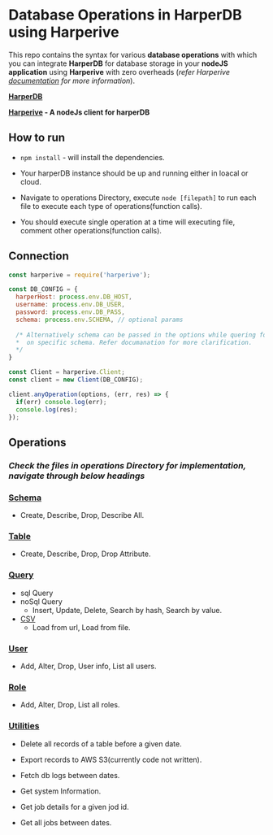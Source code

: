 # Database Operations in HarperDB using Harperive

This repo contains the syntax for various **database operations** with which you can integrate **HarperDB** for database storage in your **nodeJS application** using **Harperive** with zero overheads (_refer Harperive [documentation](https://github.com/chandan-24/Harperive#readme) for more information_).

**[HarperDB](https://harperdb.io/)**

**[Harperive](https://github.com/chandan-24/Harperive#readme) - A nodeJs client for harperDB**

## How to run

* `npm install` - will install the dependencies.

* Your harperDB instance should be up and running either in loacal or cloud.

* Navigate to operations Directory, execute `node [filepath]` to run each file to execute each type of operations(function calls).

* You should execute single operation at a time will executing file, comment other operations(function calls).

## Connection

```javascript
const harperive = require('harperive');

const DB_CONFIG = {
  harperHost: process.env.DB_HOST,
  username: process.env.DB_USER,
  password: process.env.DB_PASS,
  schema: process.env.SCHEMA, // optional params
  
  /* Alternatively schema can be passed in the options while quering for any operations
  *  on specific schema. Refer documanation for more clarification.
  */
}

const Client = harperive.Client;
const client = new Client(DB_CONFIG);

client.anyOperation(options, (err, res) => {
  if(err) console.log(err);
  console.log(res);
});
```

## Operations

### _Check the files in operations Directory for implementation, navigate through below headings_

### [Schema](operations/schema.js)

* Create, Describe, Drop, Describe All.

### [Table](operations/table.js)

* Create, Describe, Drop, Drop Attribute.

### [Query](operations/query.js)

* sql Query
* noSql Query
  * Insert, Update, Delete, Search by hash, Search by value.
* [CSV](operations/csvDataLoad.js)
  * Load from url, Load from file.

### [User](operations/user.js)

* Add, Alter, Drop, User info, List all users.

### [Role](operations/role.js)

* Add, Alter, Drop, List all roles.

### [Utilities](operations/utilities.js)

* Delete all records of a table before a given date.

* Export records to AWS S3(currently code not written).

* Fetch db logs between dates.

* Get system Information.

* Get job details for a given jod id.

* Get all jobs between dates.
